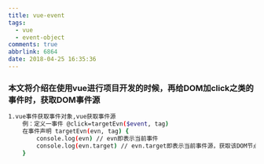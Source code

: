 ```yaml
---
title: vue-event
tags:
  - vue
  - event-object
comments: true
abbrlink: 6864
date: 2018-04-25 16:35:36
---
```


### 本文将介绍在使用vue进行项目开发的时候，再给DOM加click之类的事件时，获取DOM事件源
```bash
1.vue事件获取事件对象,vue获取事件源
    例：定义一事件 @click=targetEvn($event, tag)
    在事件声明 targetEvn(evn, tag) {
        console.log(evn) // evn即表示当前事件
        console.log(evn.target) // evn.target即表示当前事件源，获取该DOM节点进行业务逻辑上的功能开发
    }
```
